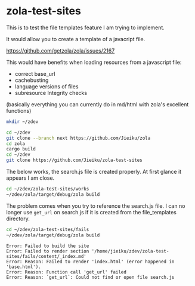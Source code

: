 # zola-test-sites

This is to test the file templates feature I am trying to implement.

It would allow you to create a template of a javacript file.

https://github.com/getzola/zola/issues/2167

This would have benefits when loading resources from a javascript file:

- correct base_url
- cachebusting
- language versions of files
- subresource Integrity checks

(basically everything you can currently do in md/html with zola's excellent functions)

```bash
mkdir ~/zdev

cd ~/zdev
git clone --branch next https://github.com/Jieiku/zola
cd zola
cargo build
cd ~/zdev
git clone https://github.com/Jieiku/zola-test-sites
```


The below works, the search.js file is created properly. At first glance it appears I am close.
```bash
cd ~/zdev/zola-test-sites/works
~/zdev/zola/target/debug/zola build
```


The problem comes when you try to reference the search.js file.
I can no longer use `get_url` on search.js if it is created from the file_templates directory.
```bash
cd ~/zdev/zola-test-sites/fails
~/zdev/zola/target/debug/zola build
```

```
Error: Failed to build the site
Error: Failed to render section '/home/jieiku/zdev/zola-test-sites/fails/content/_index.md'
Error: Reason: Failed to render 'index.html' (error happened in 'base.html').
Error: Reason: Function call 'get_url' failed
Error: Reason: `get_url`: Could not find or open file search.js
```
